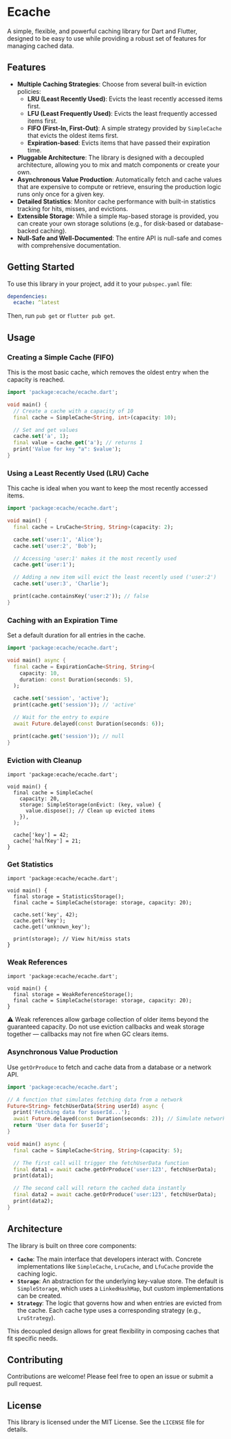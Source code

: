 # Ecache

A simple, flexible, and powerful caching library for Dart and Flutter, designed to be easy to use while providing a robust set of features for managing cached data.

## Features

- **Multiple Caching Strategies**: Choose from several built-in eviction policies:
  - **LRU (Least Recently Used)**: Evicts the least recently accessed items first.
  - **LFU (Least Frequently Used)**: Evicts the least frequently accessed items first.
  - **FIFO (First-In, First-Out)**: A simple strategy provided by `SimpleCache` that evicts the oldest items first.
  - **Expiration-based**: Evicts items that have passed their expiration time.
- **Pluggable Architecture**: The library is designed with a decoupled architecture, allowing you to mix and match components or create your own.
- **Asynchronous Value Production**: Automatically fetch and cache values that are expensive to compute or retrieve, ensuring the production logic runs only once for a given key.
- **Detailed Statistics**: Monitor cache performance with built-in statistics tracking for hits, misses, and evictions.
- **Extensible Storage**: While a simple `Map`-based storage is provided, you can create your own storage solutions (e.g., for disk-based or database-backed caching).
- **Null-Safe and Well-Documented**: The entire API is null-safe and comes with comprehensive documentation.

## Getting Started

To use this library in your project, add it to your `pubspec.yaml` file:

```yaml
dependencies:
  ecache: ^latest
```

Then, run `pub get` or `flutter pub get`.

## Usage

### Creating a Simple Cache (FIFO)

This is the most basic cache, which removes the oldest entry when the capacity is reached.

```dart
import 'package:ecache/ecache.dart';

void main() {
  // Create a cache with a capacity of 10
  final cache = SimpleCache<String, int>(capacity: 10);

  // Set and get values
  cache.set('a', 1);
  final value = cache.get('a'); // returns 1
  print('Value for key "a": $value');
}
```

### Using a Least Recently Used (LRU) Cache

This cache is ideal when you want to keep the most recently accessed items.

```dart
import 'package:ecache/ecache.dart';

void main() {
  final cache = LruCache<String, String>(capacity: 2);

  cache.set('user:1', 'Alice');
  cache.set('user:2', 'Bob');

  // Accessing 'user:1' makes it the most recently used
  cache.get('user:1');

  // Adding a new item will evict the least recently used ('user:2')
  cache.set('user:3', 'Charlie');

  print(cache.containsKey('user:2')); // false
}
```

### Caching with an Expiration Time

Set a default duration for all entries in the cache.

```dart
import 'package:ecache/ecache.dart';

void main() async {
  final cache = ExpirationCache<String, String>(
    capacity: 10,
    duration: const Duration(seconds: 5),
  );

  cache.set('session', 'active');
  print(cache.get('session')); // 'active'

  // Wait for the entry to expire
  await Future.delayed(const Duration(seconds: 6));

  print(cache.get('session')); // null
}
```

### Eviction with Cleanup

```flutter
import 'package:ecache/ecache.dart';

void main() {
  final cache = SimpleCache(
    capacity: 20,
    storage: SimpleStorage(onEvict: (key, value) {
      value.dispose(); // Clean up evicted items
    }),
  );

  cache['key'] = 42;
  cache['halfKey'] = 21;
}
```

### Get Statistics

```flutter
import 'package:ecache/ecache.dart';

void main() {
  final storage = StatisticsStorage();
  final cache = SimpleCache(storage: storage, capacity: 20);

  cache.set('key', 42);
  cache.get('key');
  cache.get('unknown_key');

  print(storage); // View hit/miss stats
}
```

### Weak References

```flutter
import 'package:ecache/ecache.dart';

void main() {
  final storage = WeakReferenceStorage();
  final cache = SimpleCache(storage: storage, capacity: 20);
}
```

⚠️ Weak references allow garbage collection of older items beyond the guaranteed capacity.
Do not use eviction callbacks and weak storage together — callbacks may not fire when GC clears items.

### Asynchronous Value Production

Use `getOrProduce` to fetch and cache data from a database or a network API.

```dart
import 'package:ecache/ecache.dart';

// A function that simulates fetching data from a network
Future<String> fetchUserData(String userId) async {
  print('Fetching data for $userId...');
  await Future.delayed(const Duration(seconds: 2)); // Simulate network latency
  return 'User data for $userId';
}

void main() async {
  final cache = SimpleCache<String, String>(capacity: 5);

  // The first call will trigger the fetchUserData function
  final data1 = await cache.getOrProduce('user:123', fetchUserData);
  print(data1);

  // The second call will return the cached data instantly
  final data2 = await cache.getOrProduce('user:123', fetchUserData);
  print(data2);
}
```

## Architecture

The library is built on three core components:

- **`Cache`**: The main interface that developers interact with. Concrete implementations like `SimpleCache`, `LruCache`, and `LfuCache` provide the caching logic.
- **`Storage`**: An abstraction for the underlying key-value store. The default is `SimpleStorage`, which uses a `LinkedHashMap`, but custom implementations can be created.
- **`Strategy`**: The logic that governs how and when entries are evicted from the cache. Each cache type uses a corresponding strategy (e.g., `LruStrategy`).

This decoupled design allows for great flexibility in composing caches that fit specific needs.

## Contributing

Contributions are welcome! Please feel free to open an issue or submit a pull request.

## License

This library is licensed under the MIT License. See the `LICENSE` file for details.


